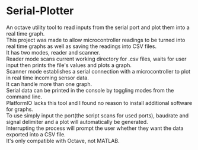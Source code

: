 # Serial-Plotter
An octave utility tool to read inputs from the serial port and plot them into a real time graph.\
This project was made to allow microcontroller readings to be turned into real time graphs as well as saving the readings into CSV files.\
It has two modes, reader and scanner.\
Reader mode scans current working directory for .csv files, waits for user input then prints the file's values and plots a graph.\
Scanner mode establishes a serial connection with a microcontroller to plot in real time incoming sensor data.\
It can handle more than one graph.\
Serial data can be printed in the console by toggling modes from the command line.\
PlatformIO lacks this tool and I found no reason to install additional software for graphs.\
To use simply input the port(the script scans for used ports), baudrate and signal delimiter and a plot will automatically be generated.\
Interrupting the process will prompt the user whether they want the data exported into a CSV file.\
It's only compatible with Octave, not MATLAB.
